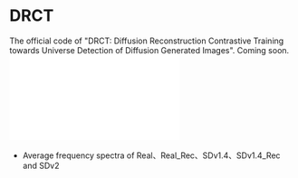 # DRCT
The official code of "DRCT: Diffusion Reconstruction Contrastive Training towards Universe Detection of Diffusion Generated Images". Coming soon.
![image](AvergeFrequencySpectra.pdf)
- Average frequency spectra of Real、Real_Rec、SDv1.4、SDv1.4_Rec and SDv2

